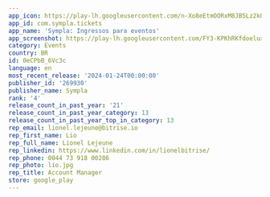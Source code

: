 ```yaml
---
app_icon: https://play-lh.googleusercontent.com/n-Xo8eEtmOORxM8JB5Lz2kUABUXIJ9xBzuG7QO8gYkLg87osEGfETcQJG0jEegMTX9gX
app_id: com.sympla.tickets
app_name: 'Sympla: Ingressos para eventos'
app_screenshot: https://play-lh.googleusercontent.com/FY3-KPKhRKfdoelux4oxc30rsGYnRrQ4wtDepM18pnP1hkXRCJNO2Y7eE3iBtI4O0A
category: Events
country: BR
id: 0eCPbB_6Vc3c
language: en
most_recent_release: '2024-01-24T00:00:00'
publisher_id: '269930'
publisher_name: Sympla
rank: '4'
release_count_in_past_year: '21'
release_count_in_past_year_category: 13
release_count_in_past_year_top_in_category: 13
rep_email: lionel.lejeune@bitrise.io
rep_first_name: Lio
rep_full_name: Lionel Lejeune
rep_linkedin: https://www.linkedin.com/in/lionelbitrise/
rep_phone: 0044 73 918 00286
rep_photo: lio.jpg
rep_title: Account Manager
store: google_play
---
```

